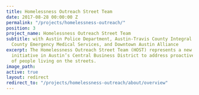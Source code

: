 ```yaml
---
title: Homelessness Outreach Street Team
date: 2017-08-28 00:00:00 Z
permalink: "/projects/homelessness-outreach/"
position: 3
project_name: Homelessness Outreach Street Team
subtitle: with Austin Police Department, Austin-Travis County Integral Care, Austin-Travis
  County Emergency Medical Services, and Downtown Austin Alliance
excerpt: The Homelessness Outreach Street Team (HOST) represents a new collaborative
  initiative in Austin’s Central Business District to address proactively the needs
  of people living on the streets.
image_path: 
active: true
layout: redirect
redirect_to: "/projects/homelessness-outreach/about/overview"
---
```


